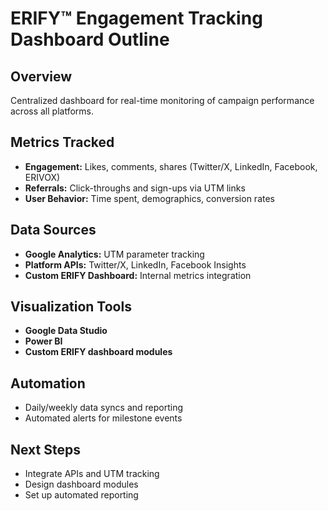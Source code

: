 # ERIFY™ Engagement Tracking Dashboard Outline

## Overview
Centralized dashboard for real-time monitoring of campaign performance across all platforms.

## Metrics Tracked
- **Engagement:** Likes, comments, shares (Twitter/X, LinkedIn, Facebook, ERIVOX)
- **Referrals:** Click-throughs and sign-ups via UTM links
- **User Behavior:** Time spent, demographics, conversion rates

## Data Sources
- **Google Analytics:** UTM parameter tracking
- **Platform APIs:** Twitter/X, LinkedIn, Facebook Insights
- **Custom ERIFY Dashboard:** Internal metrics integration

## Visualization Tools
- **Google Data Studio**
- **Power BI**
- **Custom ERIFY dashboard modules**

## Automation
- Daily/weekly data syncs and reporting
- Automated alerts for milestone events

## Next Steps
- Integrate APIs and UTM tracking
- Design dashboard modules
- Set up automated reporting